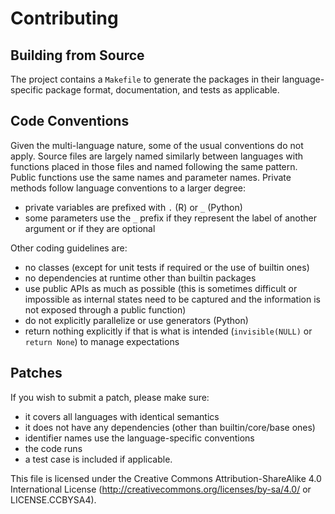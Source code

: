# Contributing

## Building from Source 

The project contains a `Makefile` to generate the packages in their
language-specific package format, documentation, and tests as applicable.

## Code Conventions
Given the multi-language nature, some of the usual conventions do not apply.
Source files are largely named similarly between languages with functions 
placed in those files and named following the same pattern. Public functions 
use the same names and parameter names. Private methods follow language 
conventions to a larger degree:

- private variables are prefixed with `.` (R) or `_` (Python)
- some parameters use the `_` prefix if they represent the label of 
  another argument or if they are optional

Other coding guidelines are:

- no classes (except for unit tests if required or the use of builtin ones)
- no dependencies at runtime other than builtin packages
- use public APIs as much as possible (this is sometimes difficult or impossible
  as internal states need to be captured and the information is not exposed 
  through a public function)
- do not explicitly parallelize or use generators (Python) 
- return nothing explicitly if that is what is intended (`invisible(NULL)` or
  `return None`) to manage expectations

## Patches
If you wish to submit a patch, please make sure:

- it covers all languages with identical semantics
- it does not have any dependencies (other than builtin/core/base ones)
- identifier names use the language-specific conventions
- the code runs
- a test case is included if applicable.

This file is licensed under the Creative Commons Attribution-ShareAlike
4.0 International License
(http://creativecommons.org/licenses/by-sa/4.0/ or LICENSE.CCBYSA4).
